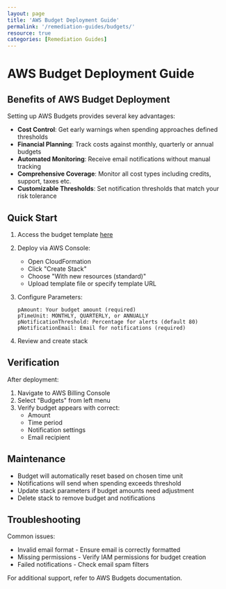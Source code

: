 ```yaml
---
layout: page
title: 'AWS Budget Deployment Guide'
permalink: '/remediation-guides/budgets/'
resource: true
categories: [Remediation Guides]
---
```


#  AWS Budget Deployment Guide

## Benefits of AWS Budget Deployment

Setting up AWS Budgets provides several key advantages:

- **Cost Control**: Get early warnings when spending approaches defined thresholds
- **Financial Planning**: Track costs against monthly, quarterly or annual budgets
- **Automated Monitoring**: Receive email notifications without manual tracking
- **Comprehensive Coverage**: Monitor all cost types including credits, support, taxes etc.
- **Customizable Thresholds**: Set notification thresholds that match your risk tolerance

## Quick Start

1. Access the budget template [here](https://github.com/Cloud303/wafr-remediations/blob/main/cloudformation/monitoring/budgets.yml)

2. Deploy via AWS Console:
   - Open CloudFormation
   - Click "Create Stack" 
   - Choose "With new resources (standard)"
   - Upload template file or specify template URL

3. Configure Parameters:
   ```
   pAmount: Your budget amount (required)
   pTimeUnit: MONTHLY, QUARTERLY, or ANNUALLY
   pNotificationThreshold: Percentage for alerts (default 80)
   pNotificationEmail: Email for notifications (required)
   ```

4. Review and create stack

## Verification

After deployment:

1. Navigate to AWS Billing Console
2. Select "Budgets" from left menu  
3. Verify budget appears with correct:
   - Amount
   - Time period
   - Notification settings
   - Email recipient

## Maintenance

- Budget will automatically reset based on chosen time unit
- Notifications will send when spending exceeds threshold
- Update stack parameters if budget amounts need adjustment
- Delete stack to remove budget and notifications

## Troubleshooting

Common issues:
- Invalid email format - Ensure email is correctly formatted
- Missing permissions - Verify IAM permissions for budget creation
- Failed notifications - Check email spam filters

For additional support, refer to AWS Budgets documentation.
